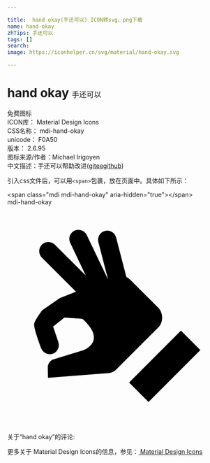 ```yaml
---

title:  hand okay(手还可以) ICON转svg、png下载
name: hand-okay
zhTips: 手还可以
tags: []
search: 
image: https://iconhelper.cn/svg/material/hand-okay.svg

---
```


# hand okay  <small style="font-size: 60%;font-weight: 100">手还可以</small>


<div class="detail-page">
<p>
<span><span class="badge-success badge">免费图标</span> </span>
<br/>
<span>
ICON库：
<span class="badge-secondary badge">Material Design Icons</span> 
</span>
<br/>
<span>
CSS名称：
<span class="badge-secondary badge">mdi-hand-okay</span> 
</span>
<br/>
<span>
unicode：
<span class="badge-secondary badge">F0A50</span> 
<copy-btn content='F0A50' btn-title=""></copy-btn>
<copy-btn :content='String.fromCodePoint(parseInt("F0A50", 16))' btn-title="复制U"></copy-btn>
</span>
<br/>
<span>
版本：
<span class="badge-secondary badge">2.6.95</span> 
</span>
<br/>
<span>图标来源/作者：<span class="badge-light badge">Michael Irigoyen</span></span> 
<br/>
<span class="zh-detail">中文描述：<span class="badge-primary badge">手还可以</span><span class="help-link"><span>帮助改进</span>(<a href="https://gitee.com/liuwave/icon-helper/edit/master/json/material/hand-okay.json" target="_blank" rel="noopener noreferrer">gitee</a><a href="https://github.com/liuwave/icon-helper/edit/master/json/material/hand-okay.json" target="_blank" rel="noopener noreferrer">github</a></span>)</span><br/>
</p>
</div>
<div class="alert alert-dark">
  <i class="mdi mdi-hand-okay mdi-48px"></i>
  <i class="mdi mdi-hand-okay mdi-36px"></i>
  <i class="mdi mdi-hand-okay mdi-24px"></i>
  <i class="mdi mdi-hand-okay mdi-18px"></i>
</div>
<div>
  <p>引入css文件后，可以用<code>&lt;span&gt;</code>包裹，放在页面中。具体如下所示：    
  </p>
  <div class="alert alert-primary" style="font-size: 14px">
    &lt;span class="mdi mdi-hand-okay" aria-hidden="true"&gt;&lt;/span&gt;
    <copy-btn content='<span class="mdi mdi-hand-okay" aria-hidden="true"></span>'></copy-btn>
  </div>
  <div class="alert alert-secondary">
    <i class="mdi mdi-hand-okay"
    style="font-size: 24px"
    aria-hidden="true"></i> mdi-hand-okay
    <copy-btn content="mdi-hand-okay" btn-title="复制图标名称"></copy-btn>
  </div>
</div>
<div id="svg" class="svg-wrap">
<svg xmlns="http://www.w3.org/2000/svg" viewBox="0 0 24 24"><path d="M13.3,19.26L18.96,13.61L21.08,15.73L15.42,21.38L13.3,19.26M16.5,11.13L13.4,8.05C13.27,7.92 13.13,7.83 13,7.76L11.88,3.47C11.74,2.93 11.2,2.61 10.66,2.75C10.13,2.88 9.81,3.43 9.94,3.96L11,8.03V8.03L8.67,3.19C8.44,2.69 7.84,2.5 7.34,2.71C6.84,2.95 6.63,3.55 6.87,4.05L8.56,7.59L5.19,4.25C4.8,3.86 4.16,3.86 3.77,4.25C3.38,4.65 3.39,5.28 3.78,5.67L7.5,9.37L6.8,9.64L5.72,10.07L3.81,11.39C3.81,11.39 3,12.44 2.93,12.89C2.85,13.34 3.72,15.6 3.72,15.6H3.73C3.89,15.94 4.23,16.18 4.63,16.18A1,1 0 0,0 5.63,15.18C5.63,15.08 5.6,15 5.57,14.91L5.59,14.9L5,13.17L6.23,12.19C6.7,12.21 7.71,12.29 8.2,12.32C10.93,14.77 8.35,15.73 8.35,15.73L4.89,16.79L4.72,16.93C4.5,17.13 4.41,17.4 4.42,17.68L4.44,18.75L10.87,18.25C11.25,18.26 11.61,18.12 11.89,17.85L16.5,13.25C17.03,12.71 17.05,11.7 16.5,11.13Z" /></svg>
</div>
<detail full-name='mdi-hand-okay'></detail>
<div>
<p>关于“hand okay”的评论:</p>
</div>
<Vssue title="关于“hand okay”的评论" ></Vssue>    
<div><p>更多关于 Material Design Icons的信息，参见：<a target="_blank" href="https://iconhelper.cn/material.html"> Material Design Icons</a>
</p></div>
